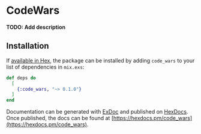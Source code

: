 # CodeWars

**TODO: Add description**

## Installation

If [available in Hex](https://hex.pm/docs/publish), the package can be installed
by adding `code_wars` to your list of dependencies in `mix.exs`:

```elixir
def deps do
  [
    {:code_wars, "~> 0.1.0"}
  ]
end
```

Documentation can be generated with [ExDoc](https://github.com/elixir-lang/ex_doc)
and published on [HexDocs](https://hexdocs.pm). Once published, the docs can
be found at [https://hexdocs.pm/code_wars](https://hexdocs.pm/code_wars).

